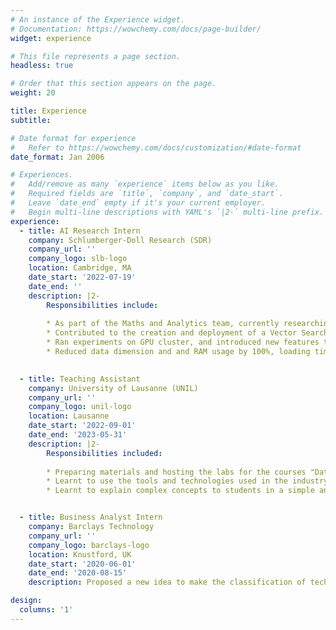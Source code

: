 ```yaml
---
# An instance of the Experience widget.
# Documentation: https://wowchemy.com/docs/page-builder/
widget: experience

# This file represents a page section.
headless: true

# Order that this section appears on the page.
weight: 20

title: Experience
subtitle:

# Date format for experience
#   Refer to https://wowchemy.com/docs/customization/#date-format
date_format: Jan 2006

# Experiences.
#   Add/remove as many `experience` items below as you like.
#   Required fields are `title`, `company`, and `date_start`.
#   Leave `date_end` empty if it's your current employer.
#   Begin multi-line descriptions with YAML's `|2-` multi-line prefix.
experience:
  - title: AI Research Intern
    company: Schlumberger-Doll Research (SDR)
    company_url: ''
    company_logo: slb-logo
    location: Cambridge, MA
    date_start: '2022-07-19'
    date_end: ''
    description: |2-
        Responsibilities include:
        
        * As part of the Maths and Analytics team, currently researching Deep Learning methods to extract knowledge from well logs, 1D signals from measurements of the Earth Subsurface.
        * Contributed to the creation and deployment of a Vector Search Retrieval tool for well logs, by using Variational Autoen- coders and clustering methods to handle high data dimensionality.
        * Ran experiments on GPU cluster, and introduced new features to the tool, after proving their value from results.
        * Reduced data dimension and and RAM usage by 100%, loading time by 1000%.

  
  - title: Teaching Assistant
    company: University of Lausanne (UNIL)
    company_url: ''
    company_logo: unil-logo
    location: Lausanne
    date_start: '2022-09-01'
    date_end: '2023-05-31'
    description: |2-
        Responsibilities included:
        
        * Preparing materials and hosting the labs for the courses "Data Mining and Machine Learning" and "Cloud and Advanced Analytics"
        * Learnt to use the tools and technologies used in the industry, such as Docker, Kubernetes, Spark, Hadoop, AWS, Azure, etc.
        * Learnt to explain complex concepts to students in a simple and understandable way


  - title: Business Analyst Intern
    company: Barclays Technology 
    company_url: ''
    company_logo: barclays-logo
    location: Knustford, UK
    date_start: '2020-06-01'
    date_end: '2020-08-15'
    description: Proposed a new idea to make the classification of technical incidents more efficient through Machine Learning. Outlined a Data Pipeline, choosing several features of interest to be used with a classification algorithm.

design:
  columns: '1'
---
```


